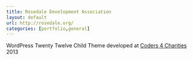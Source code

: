 ```yaml
---
title: Rosedale Development Association
layout: default
url: http://rosedale.org/
categories: [portfolio,general]
---
```


WordPress Twenty Twelve Child Theme developed at <a href="http://coders4charities.org/" title="Coders 4 Charities">Coders 4 Charities</a> 2013